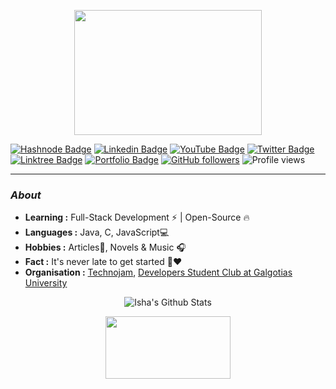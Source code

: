 <p align="center">
  <img width="300" height="200" src="https://i2.wp.com/www.bestworldevents.com/wp-content/uploads/2020/05/Hello-Gif.gif?resize=498%2C498">
</p>

 [![Hashnode Badge](https://img.shields.io/badge/-devisha-03a9f4?style=flat-square&logo=Hashnode&logoColor=white&link=https://isha.hashnode.dev)](isha.hashnode.dev)  [![Linkedin Badge](https://img.shields.io/badge/-ishagupta20-darkblue?style=flat-square&logo=Linkedin&logoColor=white&link=https://www.linkedin.com/in/ishagupta20//)](https://www.linkedin.com/in/ishagupta20/) [![YouTube Badge](https://img.shields.io/badge/Isha_Gupta-red?style=flat-square&logo=YouTube&logoColor=white&link=https://www.youtube.com/channel/UCYJx3ZAnyRAUIBU0nxFJqyA)](https://www.youtube.com/channel/UCYJx3ZAnyRAUIBU0nxFJqyA) [![Twitter Badge](https://img.shields.io/badge/-Isha_1321-1ca0f1?style=flat-square&logo=twitter&logoColor=white&link=https://twitter.com/Isha_1321)](https://twitter.com/Isha_1321)   [![Linktree Badge](https://img.shields.io/badge/-Isha_Gupta21-green?style=flat-square&logo=Linktree&logoColor=white&link=https://linktr.ee/Isha_Gupta21)](https://linktr.ee/Isha_Gupta21)  [![Portfolio Badge](https://img.shields.io/badge/-devisha.me-c14438?style=flat-square&logo=Browser&logoColor=white&link=https://devisha.me)](https://devisha.me) [![GitHub followers](https://img.shields.io/github/followers/Isha2103.svg?style=social&label=Follow&maxAge=2592000)](https://github.com/Isha2103?tab=followers) ![Profile views](https://gpvc.arturio.dev/Isha2103)  

---------------------------------------------------------------------------------------------------------------------------------------------------------------------------------
### <i>About</i>
 
-  **Learning :** Full-Stack Development :zap: | Open-Source :fire:	
-  **Languages :** Java, C, JavaScript💻
-  **Hobbies :** Articles📕, Novels & Music :headphones:
-  **Fact :** It's never late to get started 🎯:heart:
-  **Organisation :** [Technojam](https://github.com/technojam), [Developers Student Club at Galgotias University](https://github.com/DSC-Galgotias)

<p align="center">
  <img alt="Isha's Github Stats" src="https://github-readme-stats.vercel.app/api?username=Isha2103&show_icons=true&theme=radical">
</p>

<p align="center">
  <img width="200" height="100" src="https://math.sun.ac.za/prodinger/thanks.gif">
</p>
